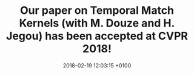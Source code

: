 ---
layout: post
title:  Our paper on Temporal Match Kernels (with M. Douze and H. Jegou) has been accepted at CVPR 2018!
date:   2018-02-19 12:03:15 +0100
---